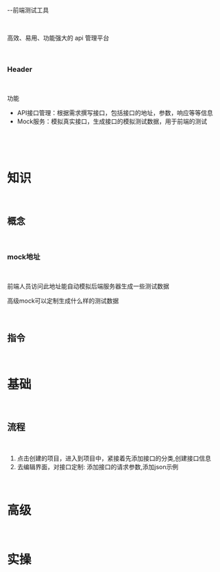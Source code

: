 --前端测试工具

‍

高效、易用、功能强大的 api 管理平台

‍

### Header

‍

功能

* API接口管理：根据需求撰写接口，包括接口的地址，参数，响应等等信息
* Mock服务：模拟真实接口，生成接口的模拟测试数据，用于前端的测试

‍

‍

# 知识

‍

## 概念

‍

### mock地址

‍

前端人员访问此地址能自动模拟后端服务器生成一些测试数据

高级mock可以定制生成什么样的测试数据

‍

## 指令

‍

# 基础

‍

## 流程

‍

1. 点击创建的项目，进入到项目中，紧接着先添加接口的分类,创建接口信息
2. 去编辑界面，对接口定制: 添加接口的请求参数,添加json示例

‍

# 高级

‍

# 实操

‍

‍

‍

‍
